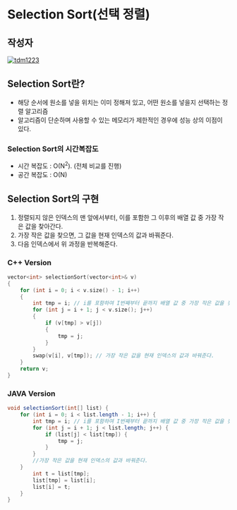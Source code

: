 # **Selection Sort(선택 정렬)**

## 작성자
[![tdm1223](https://avatars1.githubusercontent.com/u/21440957?s=100&v=4)](https://github.com/tdm1223)

## Selection Sort란?
- 해당 순서에 원소를 넣을 위치는 이미 정해져 있고, 어떤 원소를 넣을지 선택하는 정렬 알고리즘
- 알고리즘이 단순하며 사용할 수 있는 메모리가 제한적인 경우에 성능 상의 이점이 있다.

### Selection Sort의 시간복잡도
- 시간 복잡도 : O(N<sup>2</sup>). (전체 비교를 진행)
- 공간 복잡도 : O(N)

## Selection Sort의 구현
1. 정렬되지 않은 인덱스의 맨 앞에서부터, 이를 포함한 그 이후의 배열 값 중 가장 작은 값을 찾아간다.
2. 가장 작은 값을 찾으면, 그 값을 현재 인덱스의 값과 바꿔준다.
3. 다음 인덱스에서 위 과정을 반복해준다.

### C++ Version
```cpp
vector<int> selectionSort(vector<int>& v)
{
	for (int i = 0; i < v.size() - 1; i++)
	{
		int tmp = i; // i를 포함하여 I번째부터 끝까지 배열 값 중 가장 작은 값을 찾는다.
		for (int j = i + 1; j < v.size(); j++)
		{
			if (v[tmp] > v[j])
			{
				tmp = j;
			}
		}
		swap(v[i], v[tmp]); // 가장 작은 값을 현재 인덱스의 값과 바꿔준다.
	}
	return v;
}
```

### JAVA Version
```java
void selectionSort(int[] list) {
    for (int i = 0; i < list.length - 1; i++) {
        int tmp = i; // i를 포함하여 I번째부터 끝까지 배열 값 중 가장 작은 값을 찾는다.
        for (int j = i + 1; j < list.length; j++) {
            if (list[j] < list[tmp]) {
                tmp = j;
            }
        }
        //가장 작은 값을 현재 인덱스의 값과 바꿔준다.
	}
        int t = list[tmp];
        list[tmp] = list[i];
        list[i] = t;
    }
}
```
